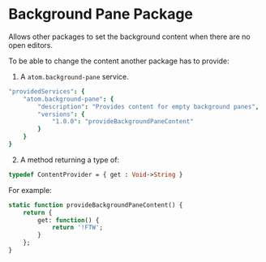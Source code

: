 
# Background Pane Package

Allows other packages to set the background content when there are no open editors.

To be able to change the content another package has to provide:

1.  A `atom.background-pane` service.
```coffee
"providedServices": {
    "atom.background-pane": {
        "description": "Provides content for empty background panes",
        "versions": {
            "1.0.0": "provideBackgroundPaneContent"
        }
    }
}
```

2. A method returning a type of:
```haxe
typedef ContentProvider = { get : Void->String }
```
For example:
```haxe
static function provideBackgroundPaneContent() {
    return {
        get: function() {
            return '!FTW';
        }
    };
}
```

